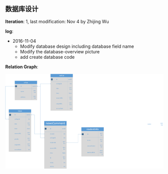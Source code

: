 ## 数据库设计

**Iteration**: 1, last modification: Nov 4 by Zhijing Wu

**log**:

* 2016-11-04
	* Modify database design including database field name
	* Modify the database-overview picture
	* add create database code

**Relation Graph**:

![database_relation_graph](https://raw.githubusercontent.com/Yetocome/AcaPush/a71d3971e3610500a7d8496cff6b0341453f24c1/doc/pic/database-overview.png)